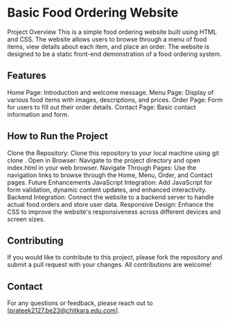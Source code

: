 # Basic Food Ordering Website

Project Overview
This is a simple food ordering website built using HTML and CSS. The website allows users to browse through a menu of food items, view details about each item, and place an order. The website is designed to be a static front-end demonstration of a food ordering system.

## Features
Home Page: Introduction and welcome message.
Menu Page: Display of various food items with images, descriptions, and prices.
Order Page: Form for users to fill out their order details.
Contact Page: Basic contact information and form.

## How to Run the Project
Clone the Repository: Clone this repository to your local machine using git clone <repository-url>.
Open in Browser: Navigate to the project directory and open index.html in your web browser.
Navigate Through Pages: Use the navigation links to browse through the Home, Menu, Order, and Contact pages.
Future Enhancements
JavaScript Integration: Add JavaScript for form validation, dynamic content updates, and enhanced interactivity.
Backend Integration: Connect the website to a backend server to handle actual food orders and store user data.
Responsive Design: Enhance the CSS to improve the website's responsiveness across different devices and screen sizes.

## Contributing
If you would like to contribute to this project, please fork the repository and submit a pull request with your changes. All contributions are welcome!

## Contact
For any questions or feedback, please reach out to [prateek2127.be23@chitkara.edu.com].
